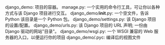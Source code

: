 django_demo: 项目的容器。
manage.py: 一个实用的命令行工具，可让你以各种方式与该 Django 项目进行交互。
django_demo/__init__.py: 一个空文件，告诉 Python 该目录是一个 Python 包。
django_demo/settings.py: 该 Django 项目的设置/配置。
django_demo/urls.py: 该 Django 项目的 URL 声明; 一份由 Django 驱动的网站"目录"。
django_demo/wsgi.py: 一个 WSGI 兼容的 Web 服务器的入口，以便运行你的项目
django_demo/.pyc: 编译后的视图文件